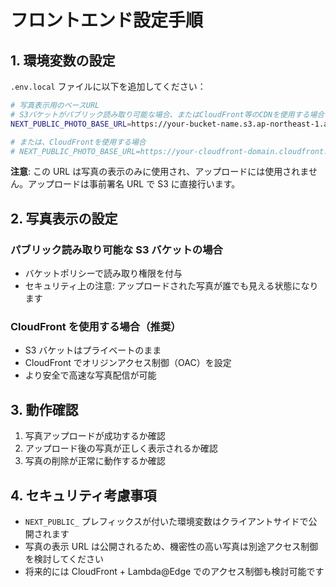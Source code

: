 # フロントエンド設定手順

## 1. 環境変数の設定

`.env.local` ファイルに以下を追加してください：

```bash
# 写真表示用のベースURL
# S3バケットがパブリック読み取り可能な場合、またはCloudFront等のCDNを使用する場合
NEXT_PUBLIC_PHOTO_BASE_URL=https://your-bucket-name.s3.ap-northeast-1.amazonaws.com

# または、CloudFrontを使用する場合
# NEXT_PUBLIC_PHOTO_BASE_URL=https://your-cloudfront-domain.cloudfront.net
```

**注意**: この URL は写真の表示のみに使用され、アップロードには使用されません。アップロードは事前署名 URL で S3 に直接行います。

## 2. 写真表示の設定

### パブリック読み取り可能な S3 バケットの場合

- バケットポリシーで読み取り権限を付与
- セキュリティ上の注意: アップロードされた写真が誰でも見える状態になります

### CloudFront を使用する場合（推奨）

- S3 バケットはプライベートのまま
- CloudFront でオリジンアクセス制御（OAC）を設定
- より安全で高速な写真配信が可能

## 3. 動作確認

1. 写真アップロードが成功するか確認
2. アップロード後の写真が正しく表示されるか確認
3. 写真の削除が正常に動作するか確認

## 4. セキュリティ考慮事項

- `NEXT_PUBLIC_` プレフィックスが付いた環境変数はクライアントサイドで公開されます
- 写真の表示 URL は公開されるため、機密性の高い写真は別途アクセス制御を検討してください
- 将来的には CloudFront + Lambda@Edge でのアクセス制御も検討可能です

